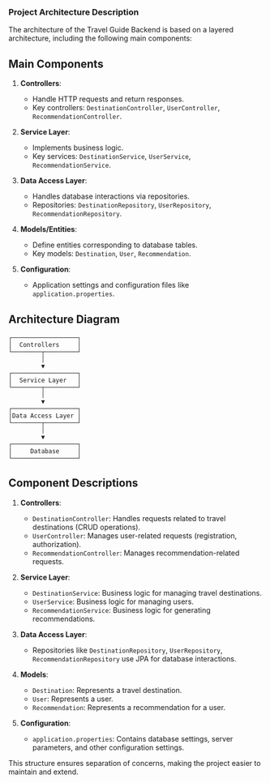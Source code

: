 ### Project Architecture Description

The architecture of the Travel Guide Backend is based on a layered architecture, including the following main components:

## Main Components

1. **Controllers**:
    - Handle HTTP requests and return responses.
    - Key controllers: `DestinationController`, `UserController`, `RecommendationController`.

2. **Service Layer**:
    - Implements business logic.
    - Key services: `DestinationService`, `UserService`, `RecommendationService`.

3. **Data Access Layer**:
    - Handles database interactions via repositories.
    - Repositories: `DestinationRepository`, `UserRepository`, `RecommendationRepository`.

4. **Models/Entities**:
    - Define entities corresponding to database tables.
    - Key models: `Destination`, `User`, `Recommendation`.

5. **Configuration**:
    - Application settings and configuration files like `application.properties`.

## Architecture Diagram

```plaintext
┌──────────────────┐
│  Controllers     │
└────────┬─────────┘
         │
         ▼
┌──────────────────┐
│  Service Layer   │
└────────┬─────────┘
         │
         ▼
┌──────────────────┐
│Data Access Layer │
└────────┬─────────┘
         │
         ▼
┌──────────────────┐
│     Database     │
└──────────────────┘
```

## Component Descriptions

1. **Controllers**:
    - `DestinationController`: Handles requests related to travel destinations (CRUD operations).
    - `UserController`: Manages user-related requests (registration, authorization).
    - `RecommendationController`: Manages recommendation-related requests.

2. **Service Layer**:
    - `DestinationService`: Business logic for managing travel destinations.
    - `UserService`: Business logic for managing users.
    - `RecommendationService`: Business logic for generating recommendations.

3. **Data Access Layer**:
    - Repositories like `DestinationRepository`, `UserRepository`, `RecommendationRepository` use JPA for database interactions.

4. **Models**:
    - `Destination`: Represents a travel destination.
    - `User`: Represents a user.
    - `Recommendation`: Represents a recommendation for a user.

5. **Configuration**:
    - `application.properties`: Contains database settings, server parameters, and other configuration settings.

This structure ensures separation of concerns, making the project easier to maintain and extend.

